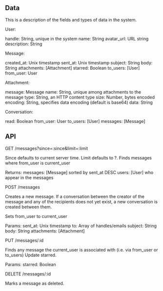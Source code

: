 ## Data

This is a description of the fields and types of data in the system.

User:

  handle: String, unique in the system
  name: String
  avatar_url: URL string
  description: String

Message:

  created_at: Unix timestamp
  sent_at: Unix timestamp
  subject: String
  body: String
  attachments: [Attachment]
  starred: Boolean
  to_users: [User]
  from_user: User

Attachment:

  message: Message
  name: String, unique among attachments to the message
  type: String, an HTTP content type
  size: Number, bytes encoded
  encoding: String, specifies data encoding (default is base64)
  data: String

Conversation:

  read: Boolean
  from_user: User
  to_users: [User]
  messages: [Message]

## API

GET /messages?since=:since&limit=:limit

  Since defaults to current server time. Limit defaults to ?.
  Finds messages where from_user is current_user

  Returns:
  messages: [Message] sorted by sent_at DESC
  users: [User] who appear in the messages

POST /messages

  Creates a new message. If a conversation between the creator of the message
  and any of the recipients does not yet exist, a new conversation is created
  between them.
  
  Sets from_user to current_user

  Params:
  sent_at: Unix timestamp
  to: Array of handles/emails
  subject: String
  body: String
  attachments: [Attachment]

PUT /messages/:id

  Finds any message the current_user is associated with (i.e. via from_user or to_users)
  Update starred.

  Params:
  starred: Boolean

DELETE /messages/:id

  Marks a message as deleted.
